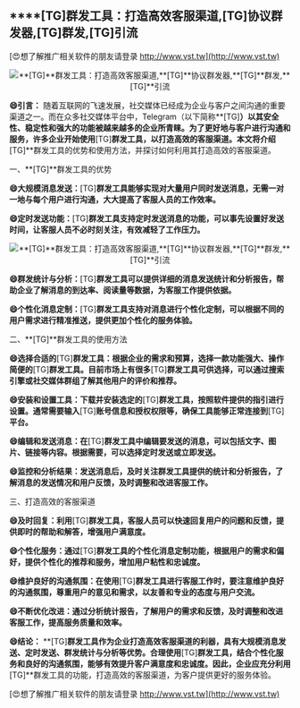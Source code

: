 ## ****[TG]**群发工具：打造高效客服渠道,**[TG]**协议群发器,**[TG]**群发,**[TG]**引流**

[😍想了解推广相关软件的朋友请登录 http://www.vst.tw](http://www.vst.tw)

 <center><img src="https://vst.tw/MP4/tuiguang/png/1.png" alt="**[TG]**群发工具：打造高效客服渠道,**[TG]**协议群发器,**[TG]**群发,**[TG]**引流"></center>

**😄引言：**
随着互联网的飞速发展，社交媒体已经成为企业与客户之间沟通的重要渠道之一。而在众多社交媒体平台中，Telegram（以下简称**[TG]**）以其安全性、稳定性和强大的功能被越来越多的企业所青睐。为了更好地与客户进行沟通和服务，许多企业开始使用**[TG]**群发工具，以打造高效的客服渠道。本文将介绍**[TG]**群发工具的优势和使用方法，并探讨如何利用其打造高效的客服渠道。

一、**[TG]**群发工具的优势

**😄大规模消息发送：**[TG]**群发工具能够实现对大量用户同时发送消息，无需一对一地与每个用户进行沟通，大大提高了客服人员的工作效率。**

**😄定时发送功能：**[TG]**群发工具支持定时发送消息的功能，可以事先设置好发送时间，让客服人员不必时刻关注，有效减轻了工作压力。**

 <center><img src="https://vst.tw/MP4/tuiguang/png/0.png" alt="**[TG]**群发工具：打造高效客服渠道,**[TG]**协议群发器,**[TG]**群发,**[TG]**引流"></center>

**😄群发统计与分析：**[TG]**群发工具可以提供详细的消息发送统计和分析报告，帮助企业了解消息的到达率、阅读量等数据，为客服工作提供依据。**

**😄个性化消息定制：**[TG]**群发工具支持对消息进行个性化定制，可以根据不同的用户需求进行精准推送，提供更加个性化的服务体验。**

二、**[TG]**群发工具的使用方法

**😄选择合适的**[TG]**群发工具：根据企业的需求和预算，选择一款功能强大、操作简便的**[TG]**群发工具。目前市场上有很多**[TG]**群发工具可供选择，可以通过搜索引擎或社交媒体群组了解其他用户的评价和推荐。**

**😄安装和设置工具：下载并安装选定的**[TG]**群发工具，按照软件提供的指引进行设置。通常需要输入**[TG]**账号信息和授权权限等，确保工具能够正常连接到**[TG]**平台。**

**😄编辑和发送消息：在**[TG]**群发工具中编辑要发送的消息，可以包括文字、图片、链接等内容。根据需要，可以选择定时发送或立即发送。**

**😄监控和分析结果：发送消息后，及时关注群发工具提供的统计和分析报告，了解消息的发送情况和用户反馈，及时调整和改进客服工作。**

三、打造高效的客服渠道

**😄及时回复：利用**[TG]**群发工具，客服人员可以快速回复用户的问题和反馈，提供即时的帮助和解答，增强用户满意度。**

**😄个性化服务：通过**[TG]**群发工具的个性化消息定制功能，根据用户的需求和偏好，提供个性化的推荐和服务，增加用户粘性和忠诚度。**

**😄维护良好的沟通氛围：在使用**[TG]**群发工具进行客服工作时，要注意维护良好的沟通氛围，尊重用户的意见和需求，以友善和专业的态度与用户交流。**

**😄不断优化改进：通过分析统计报告，了解用户的需求和反馈，及时调整和改进客服工作，提高服务质量和效率。**

**😄结论：**
**[TG]**群发工具作为企业打造高效客服渠道的利器，具有大规模消息发送、定时发送、群发统计与分析等优势。合理使用**[TG]**群发工具，结合个性化服务和良好的沟通氛围，能够有效提升客户满意度和忠诚度。因此，企业应充分利用**[TG]**群发工具的功能，打造高效的客服渠道，为客户提供更好的服务体验。

[😍想了解推广相关软件的朋友请登录 http://www.vst.tw](http://www.vst.tw)



